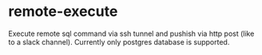 # remote-execute
Execute remote sql command via ssh tunnel and pushish via http post (like to a slack channel). Currently only postgres database is supported.
